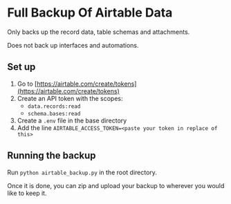 # Full Backup Of Airtable Data

Only backs up the record data, table schemas and attachments.

Does not back up interfaces and automations.

## Set up

1. Go to [https://airtable.com/create/tokens](https://airtable.com/create/tokens)
2. Create an API token with the scopes:
    * `data.records:read`
    * `schema.bases:read`
3. Create a `.env` file in the base directory
4. Add the line `AIRTABLE_ACCESS_TOKEN=<paste your token in replace of this>`

## Running the backup

Run `python airtable_backup.py` in the root directory.

Once it is done, you can zip and upload your backup to wherever you would like to keep it.

